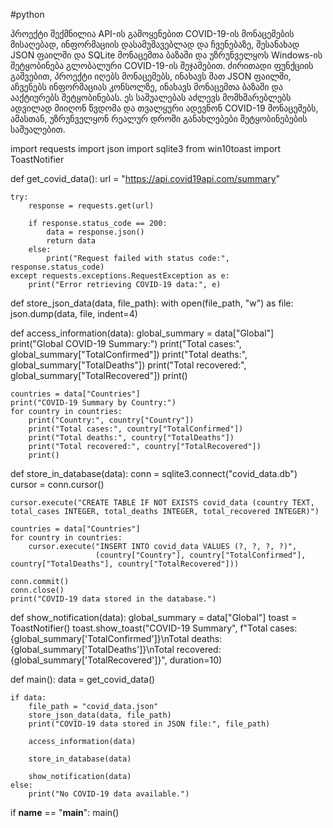 #python 

პროექტი შექმნილია API-ის გამოყენებით COVID-19-ის მონაცემების მისაღებად, ინფორმაციის დასამუშავებლად და ჩვენებაზე, შესანახად JSON ფაილში და SQLite მონაცემთა ბაზაში და უზრუნველყოს Windows-ის შეტყობინება გლობალური COVID-19-ის შეჯამებით.
ძირითადი ფუნქციის გაშვებით, პროექტი იღებს მონაცემებს, ინახავს მათ JSON ფაილში, აჩვენებს ინფორმაციას კონსოლზე, ინახავს მონაცემთა ბაზაში და ააქტიურებს შეტყობინებას. ეს საშუალებას აძლევს მომხმარებლებს ადვილად მიიღონ წვდომა და თვალყური ადევნონ COVID-19 მონაცემებს, ამასთან, უზრუნველყონ რეალურ დროში განახლებები შეტყობინებების საშუალებით.

import requests
import json
import sqlite3
from win10toast import ToastNotifier

def get_covid_data():
    url = "https://api.covid19api.com/summary"

    try:
        response = requests.get(url)
        
        if response.status_code == 200:
            data = response.json()
            return data
        else:
            print("Request failed with status code:", response.status_code)
    except requests.exceptions.RequestException as e:
        print("Error retrieving COVID-19 data:", e)

def store_json_data(data, file_path):
    with open(file_path, "w") as file:
        json.dump(data, file, indent=4)

def access_information(data):
    global_summary = data["Global"]
    print("Global COVID-19 Summary:")
    print("Total cases:", global_summary["TotalConfirmed"])
    print("Total deaths:", global_summary["TotalDeaths"])
    print("Total recovered:", global_summary["TotalRecovered"])
    print()
    
    countries = data["Countries"]
    print("COVID-19 Summary by Country:")
    for country in countries:
        print("Country:", country["Country"])
        print("Total cases:", country["TotalConfirmed"])
        print("Total deaths:", country["TotalDeaths"])
        print("Total recovered:", country["TotalRecovered"])
        print()

def store_in_database(data):
    conn = sqlite3.connect("covid_data.db")
    cursor = conn.cursor()

    cursor.execute("CREATE TABLE IF NOT EXISTS covid_data (country TEXT, total_cases INTEGER, total_deaths INTEGER, total_recovered INTEGER)")

    countries = data["Countries"]
    for country in countries:
        cursor.execute("INSERT INTO covid_data VALUES (?, ?, ?, ?)",
                       (country["Country"], country["TotalConfirmed"], country["TotalDeaths"], country["TotalRecovered"]))
    
    conn.commit()
    conn.close()
    print("COVID-19 data stored in the database.")

def show_notification(data):
    global_summary = data["Global"]
    toast = ToastNotifier()
    toast.show_toast("COVID-19 Summary", f"Total cases: {global_summary['TotalConfirmed']}\nTotal deaths: {global_summary['TotalDeaths']}\nTotal recovered: {global_summary['TotalRecovered']}",
                     duration=10)

def main():
    data = get_covid_data()

    if data:
        file_path = "covid_data.json"
        store_json_data(data, file_path)
        print("COVID-19 data stored in JSON file:", file_path)
        
        access_information(data)
        
        store_in_database(data)
        
        show_notification(data)
    else:
        print("No COVID-19 data available.")

if __name__ == "__main__":
    main()
